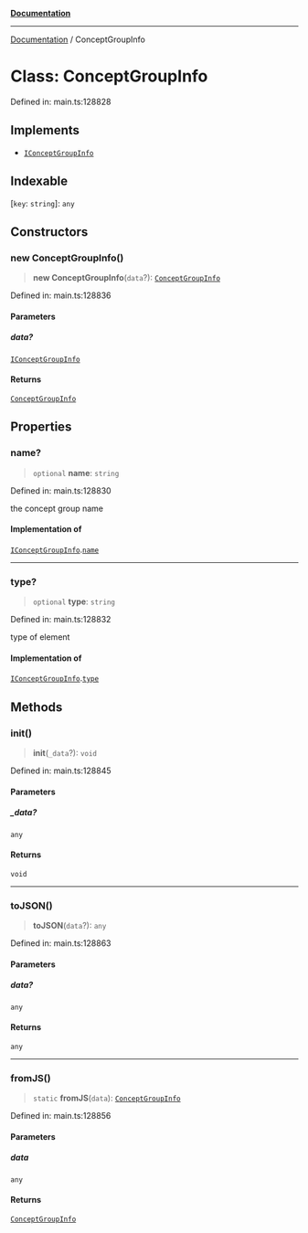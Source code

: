[**Documentation**](../README.md)

***

[Documentation](../README.md) / ConceptGroupInfo

# Class: ConceptGroupInfo

Defined in: main.ts:128828

## Implements

- [`IConceptGroupInfo`](../interfaces/IConceptGroupInfo.md)

## Indexable

\[`key`: `string`\]: `any`

## Constructors

### new ConceptGroupInfo()

> **new ConceptGroupInfo**(`data`?): [`ConceptGroupInfo`](ConceptGroupInfo.md)

Defined in: main.ts:128836

#### Parameters

##### data?

[`IConceptGroupInfo`](../interfaces/IConceptGroupInfo.md)

#### Returns

[`ConceptGroupInfo`](ConceptGroupInfo.md)

## Properties

### name?

> `optional` **name**: `string`

Defined in: main.ts:128830

the concept group name

#### Implementation of

[`IConceptGroupInfo`](../interfaces/IConceptGroupInfo.md).[`name`](../interfaces/IConceptGroupInfo.md#name)

***

### type?

> `optional` **type**: `string`

Defined in: main.ts:128832

type of element

#### Implementation of

[`IConceptGroupInfo`](../interfaces/IConceptGroupInfo.md).[`type`](../interfaces/IConceptGroupInfo.md#type)

## Methods

### init()

> **init**(`_data`?): `void`

Defined in: main.ts:128845

#### Parameters

##### \_data?

`any`

#### Returns

`void`

***

### toJSON()

> **toJSON**(`data`?): `any`

Defined in: main.ts:128863

#### Parameters

##### data?

`any`

#### Returns

`any`

***

### fromJS()

> `static` **fromJS**(`data`): [`ConceptGroupInfo`](ConceptGroupInfo.md)

Defined in: main.ts:128856

#### Parameters

##### data

`any`

#### Returns

[`ConceptGroupInfo`](ConceptGroupInfo.md)
